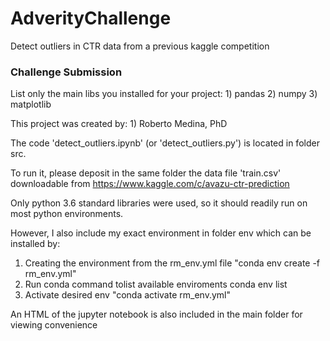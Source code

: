 # AdverityChallenge
Detect outliers in CTR data from a previous kaggle competition

### Challenge Submission

List only the main libs you installed for your project:
	1) pandas
	2) numpy
	3) matplotlib


This project was created by:
	1) Roberto Medina, PhD


The code 'detect_outliers.ipynb' (or 'detect_outliers.py') is located in folder src.

To run it, please deposit in the same folder the data file 'train.csv' downloadable from https://www.kaggle.com/c/avazu-ctr-prediction 

Only python 3.6 standard libraries were used, so it should readily run on most python environments.

However, I also include my exact environment in folder env which can be installed by:

1) Creating the environment from the rm_env.yml file
"conda env create -f rm_env.yml"
2) Run conda command tolist available enviroments
conda env list
3) Activate desired env
"conda activate rm_env.yml"

An HTML of the jupyter notebook is also included in the main folder for viewing convenience
